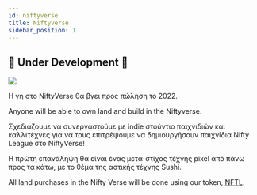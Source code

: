 ```yaml
---
id: niftyverse
title: Niftyverse
sidebar_position: 1
---
```


## 🚧 Under Development 🚧

![](/img/niftyverse-snarfy.gif)

Η γη στο NiftyVerse θα βγει προς πώληση το 2022.

Anyone will be able to own land and build in the Niftyverse.

Σχεδιάζουμε να συνεργαστούμε με indie στούντιο παιχνιδιών και καλλιτέχνες για να τους επιτρέψουμε να δημιουργήσουν παιχνίδια Nifty League στο NiftyVerse!

Η πρώτη επανάληψη θα είναι ένας μετα-στίχος τέχνης pixel από πάνω προς τα κάτω, με το θέμα της αστικής τέχνης Sushi.

All land purchases in the Nifty Verse will be done using our token, [NFTL](https://docs.niftyleague.com/overview/nftl/overview).

